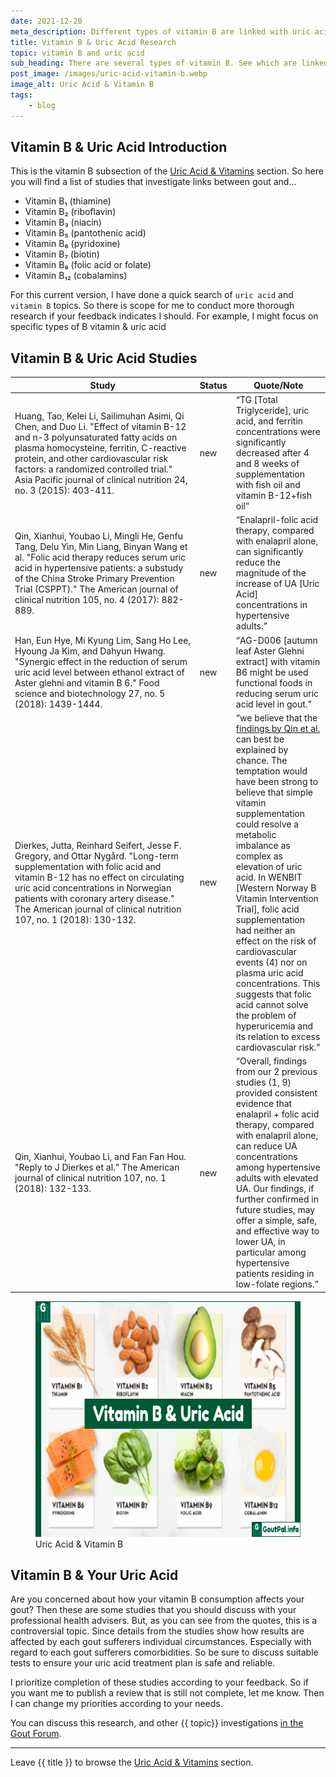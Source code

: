```yaml
---
date: 2021-12-20
meta_description: Different types of vitamin B are linked with uric acid. Research tells us which ones help gout. Check the latest studies.
title: Vitamin B & Uric Acid Research
topic: vitamin B and uric acid
sub_heading: There are several types of vitamin B. See which are linked with uric acid.
post_image: /images/uric-acid-vitamin-b.webp
image_alt: Uric Acid & Vitamin B
tags:
    - blog
---
```


<h2 id="intro">Vitamin B & Uric Acid Introduction</h2>
This is the vitamin B subsection of the <a href="/blog/uric-acid-vitamins/">Uric Acid & Vitamins</a> section. So here you will find a list of studies that investigate links between gout and...

- Vitamin B₁ (thiamine)
- Vitamin B₂ (riboflavin)
- Vitamin B₃ (niacin)
- Vitamin B₅ (pantothenic acid)
- Vitamin B₆ (pyridoxine)
- Vitamin B₇ (biotin)
- Vitamin B₉ (folic acid or folate)
- Vitamin B₁₂ (cobalamins)

For this current version, I have done a quick search of `uric acid` and `vitamin B` topics. So there is scope for me to conduct more thorough research if your feedback indicates I should. For example, I might focus on specific types of B vitamin & uric acid

<h2 id="studies">Vitamin B & Uric Acid Studies</h2>

<table id="list" style="width: 100%;">
	<thead>
		<tr>
			<th style="width: 60%;">Study</th>
			<th style="width: 10%;">Status</th>
			<th style="width: 30%;">Quote/Note</th>
		</tr>
	</thead>
	<tbody>
		<tr id="2015">
			<td>Huang, Tao, Kelei Li, Sailimuhan Asimi, Qi Chen, and Duo Li. "Effect of vitamin B-12 and n-3 polyunsaturated fatty acids on plasma homocysteine, ferritin, C-reactive protein, and other cardiovascular risk factors: a randomized controlled trial." Asia Pacific journal of clinical nutrition 24, no. 3 (2015): 403-411.</td>
			<td>new</td>
			<td><q cite="https://doi.org/10.6133/apjcn.2015.24.3.19">TG [Total Triglyceride], uric acid, and ferritin concentrations were significantly decreased after 4 and 8 weeks of supplementation with fish oil and vitamin B-12+fish oil</q></td>
		</tr>
		<tr id="2017">
			<td>Qin, Xianhui, Youbao Li, Mingli He, Genfu Tang, Delu Yin, Min Liang, Binyan Wang et al. "Folic acid therapy reduces serum uric acid in hypertensive patients: a substudy of the China Stroke Primary Prevention Trial (CSPPT)." The American journal of clinical nutrition 105, no. 4 (2017): 882-889.</td>
			<td>new</td>
			<td><q cite="https://doi.org/10.3945/ajcn.116.143131">Enalapril-folic acid therapy, compared with enalapril alone, can significantly reduce the magnitude of the increase of UA [Uric Acid] concentrations in hypertensive adults.</q></td>
		</tr>
		<tr id="2018">
			<td>Han, Eun Hye, Mi Kyung Lim, Sang Ho Lee, Hyoung Ja Kim, and Dahyun Hwang. "Synergic effect in the reduction of serum uric acid level between ethanol extract of Aster glehni and vitamin B 6." Food science and biotechnology 27, no. 5 (2018): 1439-1444.</td>
			<td>new</td>
			<td><q cite="https://dx.doi.org/10.1007/s10068-018-0394-1">AG-D006 [autumn leaf Aster Glehni extract] with vitamin B6 might be used functional foods in reducing serum uric acid level in gout.</q></td>
		</tr>
		<tr id="2018-folic">
			<td>Dierkes, Jutta, Reinhard Seifert, Jesse F. Gregory, and Ottar Nygård. "Long-term supplementation with folic acid and vitamin B-12 has no effect on circulating uric acid concentrations in Norwegian patients with coronary artery disease." The American journal of clinical nutrition 107, no. 1 (2018): 130-132.</td>
			<td>new</td>
			<td><q cite="https://doi.org/10.1093/ajcn/nqx017">we believe that the <a href="#2017">findings by Qin et al.</a> can best be explained by chance. The temptation would have been strong to believe that simple vitamin supplementation could resolve a metabolic imbalance as complex as elevation of uric acid. In WENBIT [Western Norway B Vitamin Intervention Trial], folic acid supplementation had neither an effect on the risk of cardiovascular events (4) nor on plasma uric acid concentrations. This suggests that folic acid cannot solve the problem of hyperuricemia and its relation to excess cardiovascular risk.</q></td>
		</tr>
		<tr id="2018-reply">
			<td>Qin, Xianhui, Youbao Li, and Fan Fan Hou. "Reply to J Dierkes et al." The American journal of clinical nutrition 107, no. 1 (2018): 132-133.</td>
			<td>new</td>
			<td><q cite="https://doi.org/10.1093/ajcn/nqx018">Overall, findings from our 2 previous studies (1, 9) provided consistent evidence that enalapril + folic acid therapy, compared with enalapril alone, can reduce UA concentrations among hypertensive adults with elevated UA. Our findings, if further confirmed in future studies, may offer a simple, safe, and effective way to lower UA, in particular among hypertensive patients residing in low-folate regions.</q></td>
		</tr>
	</tbody>
</table>

<figure class="inner">
<img src="/images/uric-acid-vitamin-b.webp" alt="Uric Acid & Vitamin B"  width="610" height="377">
  <figcaption>Uric Acid & Vitamin B</figcaption>
</figure>

<h2 id="next">Vitamin B & Your Uric Acid</h2>

Are you concerned about how your vitamin B consumption affects your gout? Then these are some studies that you should discuss with your professional health advisers. But, as you can see from the quotes, this is a controversial topic. Since details from the studies show how results are affected by each gout sufferers individual circumstances. Especially with regard to each gout sufferers comorbidities. So be sure to discuss suitable tests to ensure your uric acid treatment plan is safe and reliable. 

I prioritize completion of these studies according to your feedback. So if you want me to publish a review that is still not complete, let me know. Then I can change my priorities according to your needs.

 You can discuss this research, and other {{ topic}} investigations <a href="https://links.goutpal.com/p/goutpal-links-gout-discussions?a=888958067">in the Gout Forum</a>.

<hr>

Leave {{ title }} to browse the <a href="/blog/uric-acid-vitamins/">Uric Acid & Vitamins</a> section.
